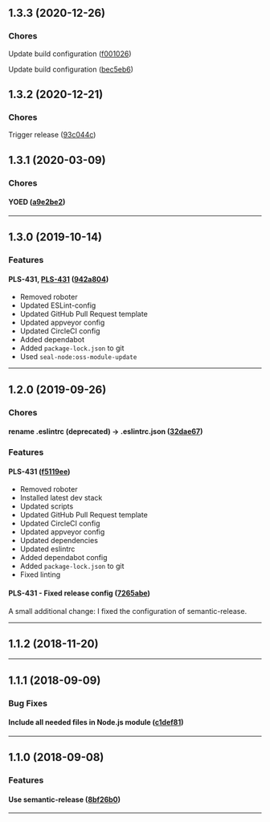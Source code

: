 ## 1.3.3 (2020-12-26)

### Chores


Update build configuration ([f001026](https://github.com/sealsystems/node-countingstream/commit/f001026))

Update build configuration ([bec5eb6](https://github.com/sealsystems/node-countingstream/commit/bec5eb6))

## 1.3.2 (2020-12-21)

### Chores


Trigger release ([93c044c](https://github.com/sealsystems/node-countingstream/commit/93c044c))

## 1.3.1 (2020-03-09)

### Chores


#### YOED ([a9e2be2](https://github.com/sealsystems/node-countingstream/commit/a9e2be2))



---

## 1.3.0 (2019-10-14)

### Features


#### PLS-431, [PLS-431](https://jira.sealsystems.de/jira/browse/PLS-431) ([942a804](https://github.com/sealsystems/node-countingstream/commit/942a804))

- Removed roboter
 - Updated ESLint-config
 - Updated GitHub Pull Request template
 - Updated appveyor config
 - Updated CircleCI config
 - Added dependabot
 - Added `package-lock.json` to git
 - Used `seal-node:oss-module-update`


---

## 1.2.0 (2019-09-26)

### Chores


#### rename .eslintrc (deprecated) -> .eslintrc.json ([32dae67](https://github.com/sealsystems/node-countingstream/commit/32dae67))

### Features


#### PLS-431 ([f5119ee](https://github.com/sealsystems/node-countingstream/commit/f5119ee))

- Removed roboter
 - Installed latest dev stack
 - Updated scripts
 - Updated GitHub Pull Request template
 - Updated CircleCI config
 - Updated appveyor config
 - Updated dependencies
 - Updated eslintrc
 - Added dependabot config
 - Added `package-lock.json` to git
 - Fixed linting
#### PLS-431 - Fixed release config ([7265abe](https://github.com/sealsystems/node-countingstream/commit/7265abe))

A small additional change: I fixed the configuration of semantic-release.


---

## 1.1.2 (2018-11-20)



---

## 1.1.1 (2018-09-09)

### Bug Fixes


#### Include all needed files in Node.js module ([c1def81](https://github.com/sealsystems/node-countingstream/commit/c1def81))



---

## 1.1.0 (2018-09-08)

### Features


#### Use semantic-release ([8bf26b0](https://github.com/sealsystems/node-countingstream/commit/8bf26b0))



---

